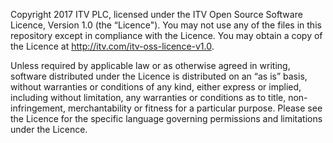 Copyright 2017 ITV PLC, licensed under the ITV Open Source Software Licence, Version 1.0 (the “Licence"). You may not use any of the files in this repository except in compliance with the Licence. You may obtain a copy of the Licence at http://itv.com/itv-oss-licence-v1.0.

Unless required by applicable law or as otherwise agreed in writing, software distributed under the Licence is distributed on an “as is” basis, without warranties or conditions of any kind, either express or implied, including without limitation, any warranties or conditions as to title, non-infringement, merchantability or fitness for a particular purpose. Please see the Licence for the specific language governing permissions and limitations under the Licence.
